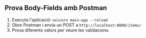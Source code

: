 ## Prova Body-Fields amb Postman
1. Executa l'aplicació: `uvicorn main:app --reload`
2. Obre Postman i envia un POST a `http://localhost:8000/items/`
3. Prova diferents valors per veure les validacions.
